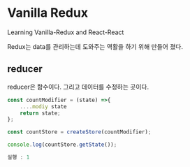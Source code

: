 # Vanilla Redux

Learning Vanilla-Redux and React-React

Redux는 data를 관리하는데 도와주는 역활을 하기 위해 만들어 졌다.

## reducer
reducer은 함수이다. 그리고 데이터를 수정하는 곳이다.

```javascript
const countModifier = (state) =>{
    ....modiy state
    return state;
};

const countStore = createStore(countModifier);

console.log(countStore.getState());

실행 : 1
```